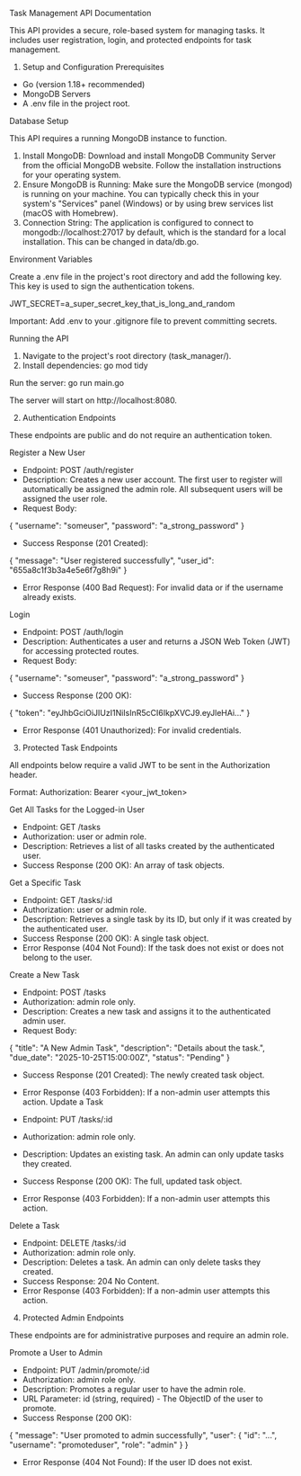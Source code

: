  Task Management API Documentation

This API provides a secure, role-based system for managing tasks. It includes user registration, login, and protected endpoints for task management.

1. Setup and Configuration
Prerequisites

- Go (version 1.18+ recommended)
- MongoDB Servers
- A .env file in the project root.

Database Setup

This API requires a running MongoDB instance to function.

1. Install MongoDB: Download and install MongoDB Community Server from the official MongoDB website. Follow the installation instructions for your operating system.
2. Ensure MongoDB is Running: Make sure the MongoDB service (mongod) is running on your machine. You can typically check this in your system's "Services" panel (Windows) or by using brew services list (macOS with Homebrew).
3. Connection String: The application is configured to connect to mongodb://localhost:27017 by default, which is the standard for a local installation. This can be changed in data/db.go.

Environment Variables

Create a .env file in the project's root directory and add the following key. This key is used to sign the authentication tokens.

JWT_SECRET=a_super_secret_key_that_is_long_and_random

Important: Add .env to your .gitignore file to prevent committing secrets.

Running the API

1. Navigate to the project's root directory (task_manager/).
2. Install dependencies:
                    go mod tidy

Run the server:
                go run main.go

The server will start on http://localhost:8080.


2. Authentication Endpoints

These endpoints are public and do not require an authentication token.

Register a New User

- Endpoint: POST /auth/register
- Description: Creates a new user account. The first user to register will automatically be assigned the admin role. All subsequent users will be assigned the user role.
- Request Body:

{
    "username": "someuser",
    "password": "a_strong_password"
}

- Success Response (201 Created):

{
    "message": "User registered successfully",
    "user_id": "655a8c1f3b3a4e5e6f7g8h9i"
}

- Error Response (400 Bad Request): For invalid data or if the username already exists.

Login

- Endpoint: POST /auth/login
- Description: Authenticates a user and returns a JSON Web Token (JWT) for accessing protected routes.
- Request Body:

{
    "username": "someuser",
    "password": "a_strong_password"
}

- Success Response (200 OK):

{
    "token": "eyJhbGciOiJIUzI1NiIsInR5cCI6IkpXVCJ9.eyJleHAi..."
}

- Error Response (401 Unauthorized): For invalid credentials.


3. Protected Task Endpoints

All endpoints below require a valid JWT to be sent in the Authorization header.

Format: Authorization: Bearer <your_jwt_token>

Get All Tasks for the Logged-in User

- Endpoint: GET /tasks
- Authorization: user or admin role.
- Description: Retrieves a list of all tasks created by the authenticated user.
- Success Response (200 OK): An array of task objects.

Get a Specific Task

- Endpoint: GET /tasks/:id
- Authorization: user or admin role.
- Description: Retrieves a single task by its ID, but only if it was created by the authenticated user.
- Success Response (200 OK): A single task object.
- Error Response (404 Not Found): If the task does not exist or does not belong to the user.

Create a New Task

- Endpoint: POST /tasks
- Authorization: admin role only.
- Description: Creates a new task and assigns it to the authenticated admin user.
- Request Body:

{
    "title": "A New Admin Task",
    "description": "Details about the task.",
    "due_date": "2025-10-25T15:00:00Z",
    "status": "Pending"
}

- Success Response (201 Created): The newly created task object.
- Error Response (403 Forbidden): If a non-admin user attempts this action.
Update a Task

- Endpoint: PUT /tasks/:id
- Authorization: admin role only.
- Description: Updates an existing task. An admin can only update tasks they created.
- Success Response (200 OK): The full, updated task object.
- Error Response (403 Forbidden): If a non-admin user 
attempts this action.

Delete a Task

- Endpoint: DELETE /tasks/:id
- Authorization: admin role only.
- Description: Deletes a task. An admin can only delete tasks they created.
- Success Response: 204 No Content.
- Error Response (403 Forbidden): If a non-admin user attempts this action.


4. Protected Admin Endpoints

These endpoints are for administrative purposes and require an admin role.

Promote a User to Admin

- Endpoint: PUT /admin/promote/:id
- Authorization: admin role only.
- Description: Promotes a regular user to have the admin role.
- URL Parameter: id (string, required) - The ObjectID of the user to promote.
- Success Response (200 OK):

{
    "message": "User promoted to admin successfully",
    "user": {
        "id": "...",
        "username": "promoteduser",
        "role": "admin"
    }
}

- Error Response (404 Not Found): If the user ID does not exist.